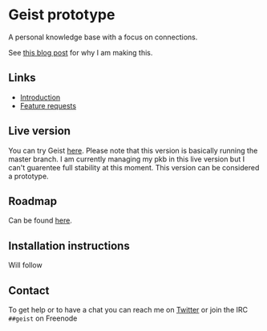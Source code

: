 # Geist prototype
A personal knowledge base with a focus on connections.

See [this blog post](https://medium.com/@bphaakman/building-a-open-source-personal-knowledge-base-45c25f5a4324) for why I am making this.

## Links
* [Introduction](https://medium.com/@bphaakman/building-a-open-source-personal-knowledge-base-45c25f5a4324)
* [Feature requests](https://github.com/bryanph/Geist/issues/57)

## Live version
You can try Geist [here](https://www.geist.fyi). Please note that this version is basically running the master branch. I am currently managing my pkb in this live version but I can't guarentee full stability at this moment. This version can be considered a prototype.

## Roadmap
Can be found [here](https://github.com/bryanph/Geist/blob/master/meta/roadmaps/2017.md).

## Installation instructions
Will follow

## Contact
To get help or to have a chat you can reach me on [Twitter](https://twitter.com/bphaakman) or join the IRC `##geist` on Freenode

